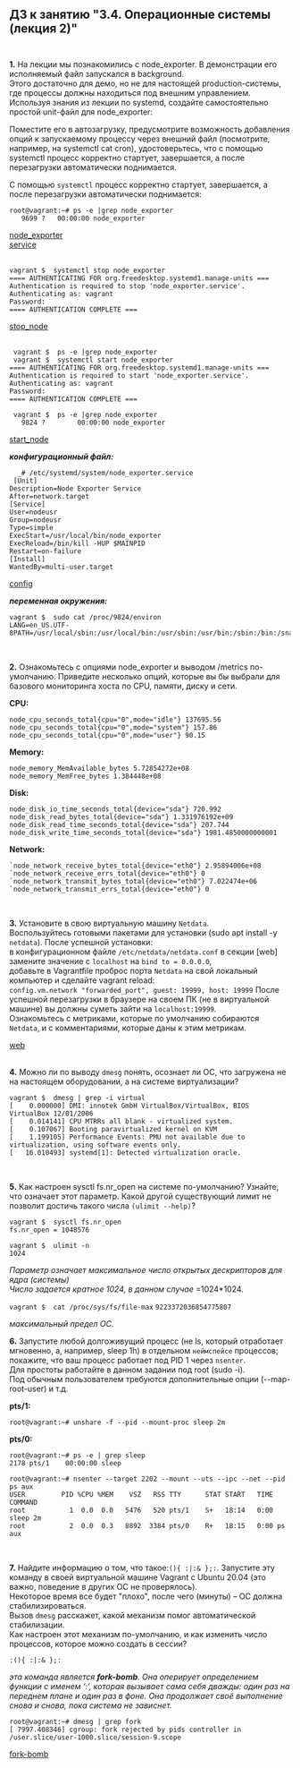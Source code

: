 ##                        ДЗ к занятию "3.4. Операционные системы (лекция 2)" <br/> <br/>

**1.** На лекции мы познакомились с node_exporter. В демонстрации его исполняемый файл запускался в background. <br/> 
Этого достаточно для демо, но не для настоящей production-системы, где процессы должны находиться под внешним управлением. <br/> 
Используя знания из лекции по systemd, создайте самостоятельно простой unit-файл для node_exporter:

Поместите его в автозагрузку,
предусмотрите возможность добавления опций к запускаемому процессу через внешний файл (посмотрите, например, на systemctl cat cron),
удостоверьтесь, что с помощью systemctl процесс корректно стартует, завершается, а после перезагрузки автоматически поднимается.


С помощью `systemctl` процесс корректно стартует, завершается, а после перезагрузки автоматически поднимается: <br/>

```shell
root@vagrant:~# ps -e |grep node_exporter
   9699 ?   00:00:00 node_exporter   
```
[node_exporter](https://disk.yandex.ru/i/z35ZvFXKGTwsXQ)  
[service](https://disk.yandex.ru/i/mrhVXq75VsKs4Q) <br/> <br/>

```shell
vagrant $  systemctl stop node_exporter
==== AUTHENTICATING FOR org.freedesktop.systemd1.manage-units ===
Authentication is required to stop 'node_exporter.service'.
Authenticating as: vagrant
Password: 
==== AUTHENTICATION COMPLETE ===  
```
[stop_node](https://disk.yandex.ru/i/cn-JkV1QUZe42A) <br/> <br/> 

```shell
 vagrant $  ps -e |grep node_exporter
 vagrant $  systemctl start node_exporter
==== AUTHENTICATING FOR org.freedesktop.systemd1.manage-units ===
Authentication is required to start 'node_exporter.service'.
Authenticating as: vagrant
Password:
==== AUTHENTICATION COMPLETE === 
```
```shell
 vagrant $  ps -e |grep node_exporter
   9824 ?        00:00:00 node_exporter
```

[start_node](https://disk.yandex.ru/i/2kO_NxqepIrffg) <br/> 

***конфигурационный файл:***

```shell
  _# /etc/systemd/system/node_exporter.service 
 [Unit] 
Description=Node Exporter Service 
After=network.target 
[Service] 
User=nodeusr 
Group=nodeusr 
Type=simple 
ExecStart=/usr/local/bin/node_exporter 
ExecReload=/bin/kill -HUP $MAINPID 
Restart=on-failure 
[Install] 
WantedBy=multi-user.target     
```
[config](https://disk.yandex.ru/i/Alapk4m8y0svvA)  <br/>

***переменная окружения:***
```shell
vagrant $  sudo cat /proc/9824/environ
LANG=en_US.UTF-8PATH=/usr/local/sbin:/usr/local/bin:/usr/sbin:/usr/bin:/sbin:/bin:/snap/binHOME=/home/nodeusrLOGNAME=nodeusrUSER=nodeusrINVOCATION_ID=4b8d5d3fe0ae45d897c72c0745f0c14fJOURNAL_STREAM=9:132702
```
<br/>

**2.** Ознакомьтесь с опциями node_exporter и выводом /metrics по-умолчанию. Приведите несколько опций, которые вы бы выбрали для базового мониторинга хоста по CPU, памяти, диску и сети.


**CPU:** <br/>
```shell
node_cpu_seconds_total{cpu="0",mode="idle"} 137695.56
node_cpu_seconds_total{cpu="0",mode="system"} 157.86
node_cpu_seconds_total{cpu="0",mode="user"} 90.15
```
**Memory:** <br/>
```shell
node_memory_MemAvailable_bytes 5.72854272e+08
node_memory_MemFree_bytes 1.384448e+08
```
**Disk:** <br/>
```shell
node_disk_io_time_seconds_total{device="sda"} 720.992
node_disk_read_bytes_total{device="sda"} 1.331976192e+09
node_disk_read_time_seconds_total{device="sda"} 207.744
node_disk_write_time_seconds_total{device="sda"} 1981.4850000000001
```

**Network:** <br/>
```shell
`node_network_receive_bytes_total{device="eth0"} 2.95894006e+08
`node_network_receive_errs_total{device="eth0"} 0
`node_network_transmit_bytes_total{device="eth0"} 7.022474e+06
`node_network_transmit_errs_total{device="eth0"} 0
```
<br/>

**3.** Установите в свою виртуальную машину `Netdata`. <br/> Воспользуйтесь готовыми пакетами для установки (sudo apt install -y `netdata`). 
После успешной установки: <br/>
в конфигурационном файле `/etc/netdata/netdata.conf` в секции [web] замените значение с `localhost` на `bind to = 0.0.0.0`, <br/>
добавьте в Vagrantfile проброс порта `Netdata` на свой локальный компьютер и сделайте vagrant reload: <br/>
`config.vm.network "forwarded_port", guest: 19999, host: 19999`
После успешной перезагрузки в браузере на своем ПК (не в виртуальной машине) вы должны суметь зайти на `localhost:19999`. <br/> 
Ознакомьтесь с метриками, которые по умолчанию собираются `Netdata`, и с комментариями, которые даны к этим метрикам. <br/>

[web](https://disk.yandex.ru/i/ZyorlUMzWmpbMg)  <br/><br/>


**4.** Можно ли по выводу `dmesg` понять, осознает ли ОС, что загружена не на настоящем оборудовании, а на системе виртуализации? <br/>

```shell
vagrant $  dmesg | grep -i virtual
[    0.000000] DMI: innotek GmbH VirtualBox/VirtualBox, BIOS VirtualBox 12/01/2006
[    0.014141] CPU MTRRs all blank - virtualized system.
[    0.107067] Booting paravirtualized kernel on KVM
[    1.199105] Performance Events: PMU not available due to virtualization, using software events only.
[   16.010493] systemd[1]: Detected virtualization oracle.
```
<br/>


**5.** Как настроен sysctl fs.nr_open на системе по-умолчанию? Узнайте, что означает этот параметр. Какой другой существующий лимит не позволит достичь такого числа `(ulimit --help)`? <br/>



`vagrant $  sysctl fs.nr_open` <br/>
`fs.nr_open = 1048576` <br/>


 `vagrant $  ulimit -n` <br/>
`1024`

*Параметр означает максимальное число открытых дескрипторов для ядра (системы)* <br/>
*Число задается кратное 1024, в данном случае* =1024*1024. <br/>


`vagrant $  cat /proc/sys/fs/file-max`
`9223372036854775807`

*максимальный предел ОС.* <br/>


**6.** Запустите любой долгоживущий процесс (не ls, который отработает мгновенно, а, например, sleep 1h) в отдельном `неймспейсе` процессов; покажите, что ваш процесс работает под PID 1 через `nsenter`. <br/> Для простоты работайте в данном задании под root (sudo -i). <br/> Под обычным пользователем требуются дополнительные опции (--map-root-user) и т.д. <br/>


**pts/1:** <br/>

`root@vagrant:~# unshare -f --pid --mount-proc sleep 2m` <br/>

**pts/0:** <br/>

`root@vagrant:~# ps -e | grep sleep` <br/>
   `2178 pts/1    00:00:00 sleep` <br/>

```shell
root@vagrant:~# nsenter --target 2202 --mount --uts --ipc --net --pid ps aux
USER         PID %CPU %MEM    VSZ   RSS TTY      STAT START   TIME COMMAND
root           1  0.0  0.0   5476   520 pts/1    S+   18:14   0:00 sleep 2m
root           2  0.0  0.3   8892  3384 pts/0    R+   18:15   0:00 ps aux
```
<br/>



**7.** Найдите информацию о том, что такое:`(){ :|:& };:`. Запустите эту команду в своей виртуальной машине Vagrant с Ubuntu 20.04 (это важно, поведение в других ОС не проверялось). <br/> Некоторое время все будет "плохо", после чего (минуты) – ОС должна стабилизироваться. <br/> Вызов `dmesg` расскажет, какой механизм помог автоматической стабилизации. <br/> Как настроен этот механизм по-умолчанию, и как изменить число процессов, которое можно создать в сессии? <br/>



`:(){ :|:& };:` <br/>

*эта команда является **fork-bomb**. Она оперирует определением функции с именем ‘:‘, которая вызывает сама себя дважды: один раз на переднем плане и один раз в фоне. Она продолжает своё выполнение снова и снова, пока система не зависнет.* <br/>
```shell
root@vagrant:~# dmesg | grep fork
[ 7997.408346] cgroup: fork rejected by pids controller in /user.slice/user-1000.slice/session-9.scope
```
[fork-bomb](https://disk.yandex.ru/i/L3yhs6h3I1srYw) <br/>
